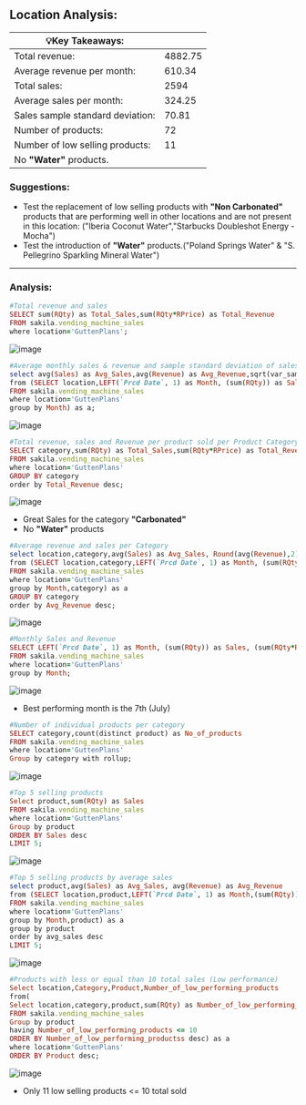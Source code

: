 
## Location Analysis:

| 💡Key Takeaways:| |  
|-----------------|:-------------|   
|Total revenue:|4882.75| 
|Average revenue per month:|610.34| 
|Total sales:|2594| 
|Average sales per month:|324.25| 
|Sales sample standard deviation:|70.81| 
|Number of products:|72| 
|Number of low selling products:|11|
|No **"Water"** products.|

### Suggestions:

- Test the replacement of low selling products with **"Non Carbonated"** products that are performing well in other locations and are not present in this location: ("Iberia Coconut Water","Starbucks Doubleshot Energy - Mocha")
- Test the introduction of **"Water"** products.("Poland Springs Water" & "S. Pellegrino Sparkling Mineral Water")
---

### Analysis:

```ruby
#Total revenue and sales
SELECT sum(RQty) as Total_Sales,sum(RQty*RPrice) as Total_Revenue
FROM sakila.vending_machine_sales
where location='GuttenPlans';
```

![image](https://user-images.githubusercontent.com/69303154/209810738-94f1b293-a8ad-40ea-8c5a-732172b460f9.png)

```ruby
#Average monthly sales & revenue and sample standard deviation of sales
select avg(Sales) as Avg_Sales,avg(Revenue) as Avg_Revenue,sqrt(var_samp(Sales)) as Sample_standard_deviation
from (SELECT location,LEFT(`Prcd Date`, 1) as Month, (sum(RQty)) as Sales, (sum(RQty*RPrice)) as Revenue
FROM sakila.vending_machine_sales
where location='GuttenPlans'
group by Month) as a;
```
![image](https://user-images.githubusercontent.com/69303154/209835268-e3ff08a7-f3b6-4f17-b891-d4afe7f2f86a.png)


```ruby
#Total revenue, sales and Revenue per product sold per Product Category
SELECT category,sum(RQty) as Total_Sales,sum(RQty*RPrice) as Total_Revenue,Round(sum(RQty*RPrice)/sum(RQty),2) as Marginal_Revenue
FROM sakila.vending_machine_sales
where location='GuttenPlans'
GROUP BY category
order by Total_Revenue desc;
```

![image](https://user-images.githubusercontent.com/69303154/209811169-4ca2954a-c7d1-4ff0-9041-37856c87827b.png)

- Great Sales for the category **"Carbonated"**
- No **"Water"** products

```ruby
#Average revenue and sales per Category
select location,category,avg(Sales) as Avg_Sales, Round(avg(Revenue),2) as Avg_Revenue
from (SELECT location,category,LEFT(`Prcd Date`, 1) as Month, (sum(RQty)) as Sales, (sum(RQty*RPrice)) as Revenue
FROM sakila.vending_machine_sales
where location='GuttenPlans'
group by Month,category) as a
GROUP BY category
order by Avg_Revenue desc;
```

![image](https://user-images.githubusercontent.com/69303154/209812014-41e87149-e422-4a64-ba79-863402af894e.png)

```ruby
#Monthly Sales and Revenue
SELECT LEFT(`Prcd Date`, 1) as Month, (sum(RQty)) as Sales, (sum(RQty*RPrice)) as Revenue
FROM sakila.vending_machine_sales
where location='GuttenPlans'
group by Month;
```

![image](https://user-images.githubusercontent.com/69303154/209812596-ae62d16d-2785-4c66-86f5-16cdb7a4147c.png)

- Best performing month is the 7th (July)

```ruby
#Number of individual products per category
SELECT category,count(distinct product) as No_of_products
FROM sakila.vending_machine_sales
where location='GuttenPlans'
Group by category with rollup;
```

![image](https://user-images.githubusercontent.com/69303154/209812915-e84bf737-87a2-43ef-a18b-4311c05ec02c.png)


```ruby
#Top 5 selling products
Select product,sum(RQty) as Sales
FROM sakila.vending_machine_sales
where location='GuttenPlans'
Group by product
ORDER BY Sales desc
LIMIT 5;
```

![image](https://user-images.githubusercontent.com/69303154/209813025-78a2abf3-430d-4885-be65-dcb5da369174.png)

```ruby
#Top 5 selling products by average sales
select product,avg(Sales) as Avg_Sales, avg(Revenue) as Avg_Revenue
from (SELECT location,product,LEFT(`Prcd Date`, 1) as Month,(sum(RQty)) as Sales, (sum(RQty*RPrice)) as Revenue
FROM sakila.vending_machine_sales
where location='GuttenPlans'
group by Month,product) as a
group by product
order by avg_sales desc
LIMIT 5;
```

![image](https://user-images.githubusercontent.com/69303154/209816829-530c1c34-c258-41db-891c-c6dc33c64015.png)


```ruby
#Products with less or equal than 10 total sales (Low performance)
Select location,Category,Product,Number_of_low_performing_products
from(
Select location,category,product,sum(RQty) as Number_of_low_performing_products
FROM sakila.vending_machine_sales
Group by product
having Number_of_low_performing_products <= 10
ORDER BY Number_of_low_performing_productss desc) as a
where location='GuttenPlans'
ORDER BY Product desc;
```

![image](https://user-images.githubusercontent.com/69303154/209825411-802e29fe-8546-4bd5-9e0c-a236a2733b8a.png)

- Only 11 low selling products <= 10 total sold
